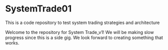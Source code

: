 # SystemTrade01
This is a code repository to test system trading strategies and architecture

Welcome to the repository for System Trade_v1! We will be making slow progress since this is a side gig. We look forward to creating something that works.
